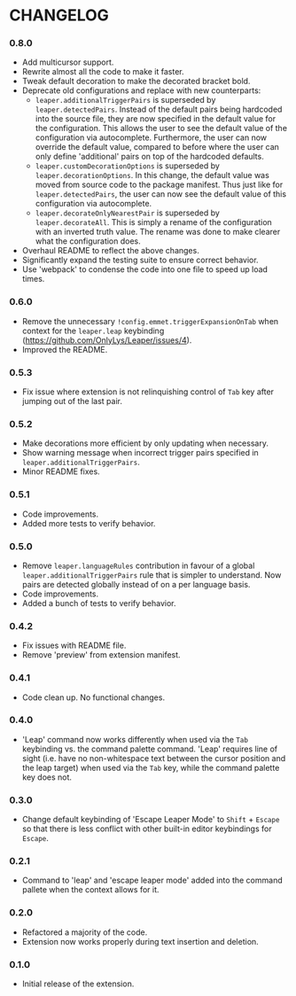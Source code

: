 # CHANGELOG

### 0.8.0
- Add multicursor support.
- Rewrite almost all the code to make it faster.
- Tweak default decoration to make the decorated bracket bold.
- Deprecate old configurations and replace with new counterparts:
  * `leaper.additionalTriggerPairs` is superseded by `leaper.detectedPairs`. 
    Instead of the default pairs being hardcoded into the source file, they are 
    now specified in the default value for the configuration. This allows the 
    user to see the default value of the configuration via autocomplete. 
    Furthermore, the user can now override the default value, compared to before 
    where the user can only define 'additional' pairs on top of the hardcoded 
    defaults.
  * `leaper.customDecorationOptions` is superseded by `leaper.decorationOptions`. 
    In this change, the default value was moved from source code to the package 
    manifest. Thus just like for `leaper.detectedPairs`, the user can now see 
    the default value of this configuration via autocomplete.
  * `leaper.decorateOnlyNearestPair` is superseded by `leaper.decorateAll`. This 
    is simply a rename of the configuration with an inverted truth value. The 
    rename was done to make clearer what the configuration does.
- Overhaul README to reflect the above changes.
- Significantly expand the testing suite to ensure correct behavior.
- Use 'webpack' to condense the code into one file to speed up load times.

### 0.6.0
- Remove the unnecessary `!config.emmet.triggerExpansionOnTab` when context for 
  the `leaper.leap` keybinding (https://github.com/OnlyLys/Leaper/issues/4).
- Improved the README.

### 0.5.3
- Fix issue where extension is not relinquishing control of `Tab` key after 
  jumping out of the last pair.

### 0.5.2
- Make decorations more efficient by only updating when necessary.
- Show warning message when incorrect trigger pairs specified in 
  `leaper.additionalTriggerPairs`. 
- Minor README fixes.

### 0.5.1
- Code improvements.
- Added more tests to verify behavior.

### 0.5.0
- Remove `leaper.languageRules` contribution in favour of a global 
  `leaper.additionalTriggerPairs` rule that is simpler to understand. Now pairs 
  are detected globally instead of on a per language basis.
- Code improvements.
- Added a bunch of tests to verify behavior.

### 0.4.2
- Fix issues with README file.
- Remove 'preview' from extension manifest.

### 0.4.1
- Code clean up. No functional changes.

### 0.4.0
- 'Leap' command now works differently when used via the `Tab` keybinding vs. 
  the command palette command. 'Leap' requires line of sight (i.e. have no 
  non-whitespace text between the cursor position and the leap target) when used 
  via the `Tab` key, while the command palette key does not.

### 0.3.0
- Change default keybinding of 'Escape Leaper Mode' to `Shift` + `Escape` so 
  that there is less conflict with other built-in editor keybindings for `Escape`.

### 0.2.1
- Command to 'leap' and 'escape leaper mode' added into the command pallete when 
  the context allows for it.

### 0.2.0
- Refactored a majority of the code. 
- Extension now works properly during text insertion and deletion.

### 0.1.0 
- Initial release of the extension. 
